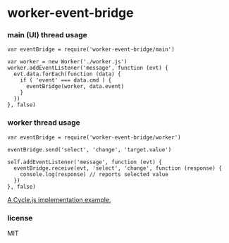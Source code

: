 # worker-event-bridge

### main (UI) thread usage

```
var eventBridge = require('worker-event-bridge/main')

var worker = new Worker('./worker.js')
worker.addEventListener('message', function (evt) {
  evt.data.forEach(function (data) {
    if ( 'event' === data.cmd ) {
      eventBridge(worker, data.event)
    }
  })
}, false)
```

### worker thread usage

```
var eventBridge = require('worker-event-bridge/worker')

eventBridge.send('select', 'change', 'target.value')

self.addEventListener('message', function (evt) {
  eventBridge.receive(evt, 'select', 'change', function (response) {
    console.log(response) // reports selected value
  })
}, false)
```

[A Cycle.js implementation example.](https://github.com/bloodyKnuckles/cycle-web-worker)

### license

MIT
